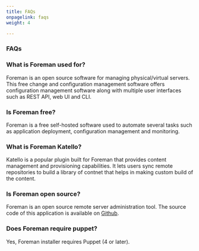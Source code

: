 ```yaml
---
title: FAQs
onpagelink: faqs
weight: 4

---
```


### **FAQs**

### What is Foreman used for?
Foreman is an open source software for managing physical/virtual servers. This free change and configuration management software offers configuration management software along with multiple user interfaces such as REST API, web UI and CLI.
### Is Foreman free?
Foreman is a free self-hosted software used to automate several tasks such as application deployment, configuration management and monitoring.
### What is Foreman Katello?
Katello is a popular plugin built for Foreman that provides content management and provisioning capabilities. It lets users sync remote repositories to build a library of contnet that helps in making custom build of the content.
### Is Foreman open source?
Foreman is an open source remote server administration tool. The source code of this application is available on [Github](https://github.com/theforeman/foreman).
### Does Foreman require puppet?
Yes, Foreman installer requires Puppet (4 or later).
